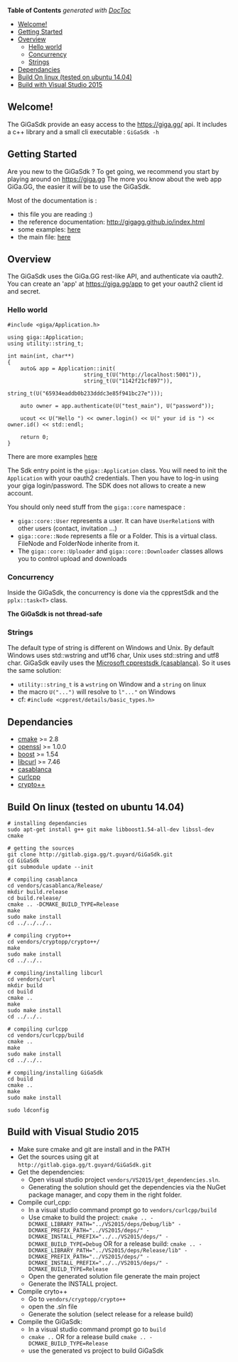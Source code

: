 <!-- START doctoc generated TOC please keep comment here to allow auto update -->
<!-- DON'T EDIT THIS SECTION, INSTEAD RE-RUN doctoc TO UPDATE -->
**Table of Contents**  *generated with [DocToc](https://github.com/thlorenz/doctoc)*

- [Welcome!](#welcome)
- [Getting Started](#getting-started)
- [Overview](#overview)
  - [Hello world](#hello-world)
  - [Concurrency](#concurrency)
  - [Strings](#strings)
- [Dependancies](#dependancies)
- [Build On linux (tested on ubuntu 14.04)](#build-on-linux-tested-on-ubuntu-1404)
- [Build with Visual Studio 2015](#build-with-visual-studio-2015)

<!-- END doctoc generated TOC please keep comment here to allow auto update -->


Welcome!
--------

The GiGaSdk provide an easy access to the https://giga.gg/ api.
It includes a c++ library and a small cli executable : ``` GiGaSdk -h ```


Getting Started
---------------

Are you new to the GiGaSdk ? To get going, we recommend you start by playing around on https://giga.gg
The more you know about the web app GiGa.GG, the easier it will be to use the GiGaSdk.

Most of the documentation is :

- this file you are reading :)
- the reference documentation: http://gigagg.github.io/index.html
- some examples: [here](src/examples)
- the main file: [here](src/app/main.cpp)

Overview
--------

The GiGaSdk uses the GiGa.GG rest-like API, and authenticate via oauth2. 
You can create an 'app' at https://giga.gg/app to get your oauth2 client id and secret.

### Hello world
~~~{cpp}
#include <giga/Application.h>

using giga::Application;
using utility::string_t;

int main(int, char**)
{
    auto& app = Application::init(
                        string_t(U("http://localhost:5001")),
                        string_t(U("1142f21cf897")),
                        string_t(U("65934eaddb0b233dddc3e85f941bc27e")));

    auto owner = app.authenticate(U("test_main"), U("password"));

    ucout << U("Hello ") << owner.login() << U(" your id is ") << owner.id() << std::endl;

    return 0;
}
~~~

There are more examples [here](src/examples)


The Sdk entry point is the ```giga::Application``` class. You will need to init the ```Application``` with your oauth2 credentials. 
Then you have to log-in using your giga login/password. 
The SDK does not allows to create a new account. 

You should only need stuff from the ```giga::core``` namespace :
- ```giga::core::User``` represents a user. It can have ```UserRelation```s with other users (contact, invitation ...)
- ```giga::core::Node``` represents a file or a Folder. This is a virtual class. FileNode and FolderNode inherite from it.
- The ```giga::core::Uploader``` and ```giga::core::Downloader``` classes allows you to control upload and downloads

### Concurrency
Inside the GiGaSdk, the concurrency is done via the cpprestSdk and the ```pplx::task<T>``` class.

**The GiGaSdk is not thread-safe**

### Strings
The default type of string is different on Windows and Unix. 
By default Windows uses std::wstring and utf16 char, Unix uses std::string and utf8 char. 
GiGaSdk eavily uses the [Microsoft cpprestsdk (casablanca)](https://github.com/Microsoft/cpprestsdk/). 
So it uses the same solution:
- ```utility::string_t``` is a ```wstring``` on Window and a ```string``` on linux
- the macro ```U("...")``` will resolve to ```l"..."``` on Windows
- cf: ```#include <cpprest/details/basic_types.h>```

Dependancies
------------

- [cmake](https://cmake.org) >= 2.8
- [openssl](https://www.openssl.org/) >= 1.0.0
- [boost](http://www.boost.org/) >= 1.54
- [libcurl](https://github.com/curl/curl) >= 7.46
- [casablanca](https://github.com/Microsoft/cpprestsdk)
- [curlcpp](https://github.com/Giga-gg/curlcpp)
- [crypto++](http://cryptopp.com/)


Build On linux (tested on ubuntu 14.04)
---------------------------------------

~~~{.sh}
# installing dependancies
sudo apt-get install g++ git make libboost1.54-all-dev libssl-dev cmake

# getting the sources
git clone http://gitlab.giga.gg/t.guyard/GiGaSdk.git
cd GiGaSdk
git submodule update --init

# compiling casablanca
cd vendors/casablanca/Release/
mkdir build.release
cd build.release/
cmake .. -DCMAKE_BUILD_TYPE=Release
make
sudo make install
cd ../../../..

# compiling crypto++
cd vendors/cryptopp/crypto++/
make
sudo make install
cd ../../..

# compiling/installing libcurl
cd vendors/curl
mkdir build
cd build
cmake ..
make
sudo make install
cd ../../..

# compiling curlcpp
cd vendors/curlcpp/build
cmake ..
make
sudo make install
cd ../../..

# compiling/installing GiGaSdk
cd build
cmake ..
make
sudo make install

sudo ldconfig
~~~

Build with Visual Studio 2015
-----------------------------

- Make sure cmake and git are install and in the PATH
- Get the sources using git at ```http://gitlab.giga.gg/t.guyard/GiGaSdk.git```
- Get the dependencies:
    - Open visual studio project ```vendors/VS2015/get_dependencies.sln```.
    - Generating the solution should get the dependencies via the NuGet package manager, and copy them in the right folder.
- Compile curl_cpp: 
    - In a visual studio command prompt go to ```vendors/curlcpp/build```
    - Use cmake to build the project: 
    ```cmake .. -DCMAKE_LIBRARY_PATH="../VS2015/deps/Debug/lib" -DCMAKE_PREFIX_PATH="../VS2015/deps/" -DCMAKE_INSTALL_PREFIX="../../VS2015/deps/" -DCMAKE_BUILD_TYPE=Debug```
    OR for a release build: 
    ```cmake .. -DCMAKE_LIBRARY_PATH="../VS2015/deps/Release/lib" -DCMAKE_PREFIX_PATH="../VS2015/deps/" -DCMAKE_INSTALL_PREFIX="../../VS2015/deps/" -DCMAKE_BUILD_TYPE=Release```
    - Open the generated solution file generate the main project
    - Generate the INSTALL project.
- Compile cryto++
    - Go to ```vendors/cryptopp/crypto++```
    - open the .sln file
    - Generate the solution (select release for a release build)
- Compile the GiGaSdk:
    - In a visual studio command prompt go to ```build```
    - ```cmake ..``` OR for a release build ```cmake .. -DCMAKE_BUILD_TYPE=Release```
    - use the generated vs project to build GiGaSdk

